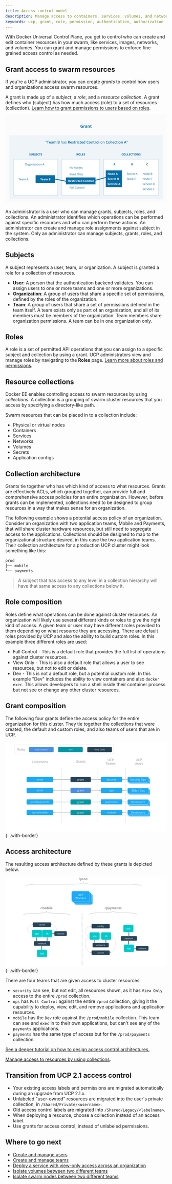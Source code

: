 ```yaml
---
title: Access control model
description: Manage access to containers, services, volumes, and networks by using role-based access control.
keywords: ucp, grant, role, permission, authentication, authorization
---
```


With Docker Universal Control Plane, you get to control who can create and
edit container resources in your swarm, like services, images, networks,
and volumes. You can grant and manage permissions to enforce fine-grained
access control as needed.

## Grant access to swarm resources

If you're a UCP administrator, you can create *grants* to control how users
and organizations access swarm resources.

A grant is made up of a *subject*, a *role*, and a *resource collection*.
A grant defines who (subject) has how much access (role)
to a set of resources (collection).
[Learn how to grant permissions to users based on roles](grant-permissions.md).

![](../images/ucp-grant-model.svg)

An administrator is a user who can manage grants, subjects, roles, and
collections. An administrator identifies which operations can be performed
against specific resources and who can perform these actions. An administrator
can create and manage role assignments against subject in the system.
Only an administrator can manage subjects, grants, roles, and collections.

## Subjects

A subject represents a user, team, or organization. A subject is granted a
role for a collection of resources.

-   **User**: A person that the authentication backend validates. You can
    assign users to one or more teams and one or more organizations.
-   **Organization**: A group of users that share a specific set of
    permissions, defined by the roles of the organization.
-   **Team**: A group of users that share a set of permissions defined in the
    team itself. A team exists only as part of an organization, and all of its
    members must be members of the organization. Team members share
    organization permissions. A team can be in one organization only.

## Roles

A role is a set of permitted API operations that you can assign to a specific
subject and collection by using a grant. UCP administrators view and manage
roles by navigating to the **Roles** page.
[Learn more about roles and permissions](permission-levels.md).

## Resource collections

Docker EE enables controlling access to swarm resources by using
*collections*. A collection is a grouping of swarm cluster resources that you
access by specifying a directory-like path.

Swarm resources that can be placed in to a collection include:

- Physical or virtual nodes
- Containers
- Services
- Networks
- Volumes
- Secrets
- Application configs

## Collection architecture

Grants tie together who has which kind of access to what resources. Grants
are effectively ACLs, which grouped together, can provide full and comprehensive
access policies for an entire organization. However, before grants can be
implemented, collections need to be designed to group resources in a way that
makes sense for an organization.

The following example shows a potential access policy of an organization.
Consider an organization with two application teams, Mobile and Payments, that
will share cluster hardware resources, but still need to segregate access to the
applications. Collections should be designed to map to the organizational
structure desired, in this case the two application teams. Their collection
architecture for a production UCP cluster might look something like this:

```
prod
├── mobile
└── payments
```

> A subject that has access to any level in a collection hierarchy will have
> that same access to any collections below it.

## Role composition

Roles define what operations can be done against cluster resources. An
organization will likely use several different kinds or roles to give the
right kind of access. A given team or user may have different roles provided
to them depending on what resource they are accessing. There are default roles
provided by UCP and also the ability to build custom roles. In this example
three different roles are used:

- Full Control - This is a default role that provides the full list of
  operations against cluster resources.
- View Only - This is also a default role that allows a user to see resources,
  but not to edit or delete.
- Dev - This is not a default role, but a potential custom role. In this
  example "Dev" includes the ability to view containers and also `docker exec`.
  This allows developers to run a shell inside their container process but not
  see or change any other cluster resources.

## Grant composition

The following four grants define the access policy for the entire organization
for this cluster. They tie together the collections that were created, the
default and custom roles, and also teams of users that are in UCP.

![image](../images/access-control-grant-composition.png){: .with-border}

## Access architecture

The resulting access architecture defined by these grants is depicted below.

![image](../images/access-control-collection-architecture.png){: .with-border}

There are four teams that are given access to cluster resources:

- `security` can see, but not edit, all resources shown, as it has `View Only`
  access to the entire `/prod` collection.
- `ops` has `Full Control` against the entire `/prod` collection, giving it the
  capability to deploy, view, edit, and remove applications and application
  resources.
- `mobile` has the `Dev` role against the `/prod/mobile` collection. This team
  can see and `exec` in to their own applications, but can't see any
  of the `payments` applications.
- `payments` has the same type of access but for the `/prod/payments` collection.

[See a deeper tutorial on how to design access control architectures.](access-control-design-ee-standard.md)

[Manage access to resources by using collections](manage-access-with-collections.md).

## Transition from UCP 2.1 access control

-   Your existing access labels and permissions are migrated automatically
    during an upgrade from UCP 2.1.x.
-   Unlabeled "user-owned" resources are migrated into the user's private
    collection, in `/Shared/Private/<username>`.
-   Old access control labels are migrated into `/Shared/Legacy/<labelname>`.
-   When deploying a resource, choose a collection instead of an access label.
-   Use grants for access control, instead of unlabeled permissions.

## Where to go next

-  [Create and manage users](create-and-manage-users.md)
-  [Create and manage teams](create-and-manage-teams.md)
-  [Deploy a service with view-only access across an organization](deploy-view-only-service.md)
-  [Isolate volumes between two different teams](isolate-volumes-between-teams.md)
-  [Isolate swarm nodes between two different teams](isolate-nodes-between-teams.md)

